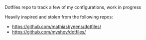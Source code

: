 Dotfiles repo to track a few of my configurations, work in progress

Heavily inspired and stolen from the following repos:
- https://github.com/mathiasbynens/dotfiles/
- https://github.com/myshov/dotfiles/
